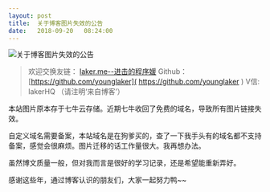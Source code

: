```yaml
---
layout: post
title:  关于博客图片失效的公告
date:   2018-09-20	 08:24:00
---
```


![关于博客图片失效的公告][1]

<!--more-->

> 欢迎交换友链： [laker.me--进击的程序媛]( http://laker.me/blog )
> Github：[https://github.com/younglaker]( https://github.com/younglaker )
> V信: lakerHQ （请注明‘来自博客’）

本站图片原本存于七牛云存储。近期七牛收回了免费的域名，导致所有图片链接失效。

自定义域名需要备案，本站域名是在狗爹买的，查了一下我手头有的域名都不支持备案，感觉会很麻烦。图片迁移的话工作量很大。我再想办法。

虽然博文质量一般，但对我而言是很好的学习记录，还是希望能重新弄好。

感谢这些年，通过博客认识的朋友们，大家一起努力鸭~~


  [1]: http://wx4.sinaimg.cn/large/6d184cefly1fvzxnqr4qpj20p00463z2.jpg